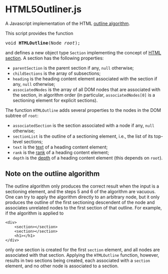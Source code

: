 # HTML5Outliner.js

A Javascript implementation of the HTML [outline algorithm](http://www.whatwg.org/specs/web-apps/current-work/multipage/sections.html#outline).

This script provides the function

<pre>void <b>HTMLOutline</b>(Node <i>root</i>);</pre>

and defines a new object type `Section` implementing the concept of [HTML section](http://www.whatwg.org/specs/web-apps/current-work/multipage/sections.html#concept-section). A section has the following properties:

* `parentSection` is the parent section if any, `null` otherwise;
* `childSections` is the array of subsections;
* `heading` is the heading content element associated with the section if any, `null` otherwise;
* `associatedNodes` is the array of all DOM nodes that are associated with the section, in algorithm order (in particular, `associatedNodes[0]` is a sectioning element for explicit sections).

The function `HTMLOutline` adds several properties to the nodes in the DOM subtree of `root`:

* `associatedSection` is the section associated with a node if any, `null` otherwise;
* `sectionList` is the outline of a sectioning element, i.e., the list of its top-level sections;
* `text` is the [text](http://www.whatwg.org/specs/web-apps/current-work/multipage/sections.html#the-hgroup-element) of a heading content element;
* `rank` is the [rank](http://www.whatwg.org/specs/web-apps/current-work/multipage/sections.html#rank) of a heading content element;
* `depth` is the [depth](http://www.whatwg.org/specs/web-apps/current-work/multipage/sections.html#outline-depth) of a heading content element (this depends on `root`).

## Note on the outline algorithm

The outline algorithm only produces the correct result when the input is a sectioning element, and the steps 5 and 6 of the algorithm are vacuous. One can try to apply the algorithm directly to an arbitrary node, but it only produces the outline of the first sectioning descendent of the node and associates unrelated nodes to the first section of that outline. For example, if the algorithm is applied to

	<div>
		<section></section>
		<section></section>
		<h1></h1>
	</div>
	
only one section is created for the first `section` element, and all nodes are associated with that section. Applying the `HTMLOutline` function, however, results in two sections being created, each associated with a `section` element, and no other node is associated to a section.
